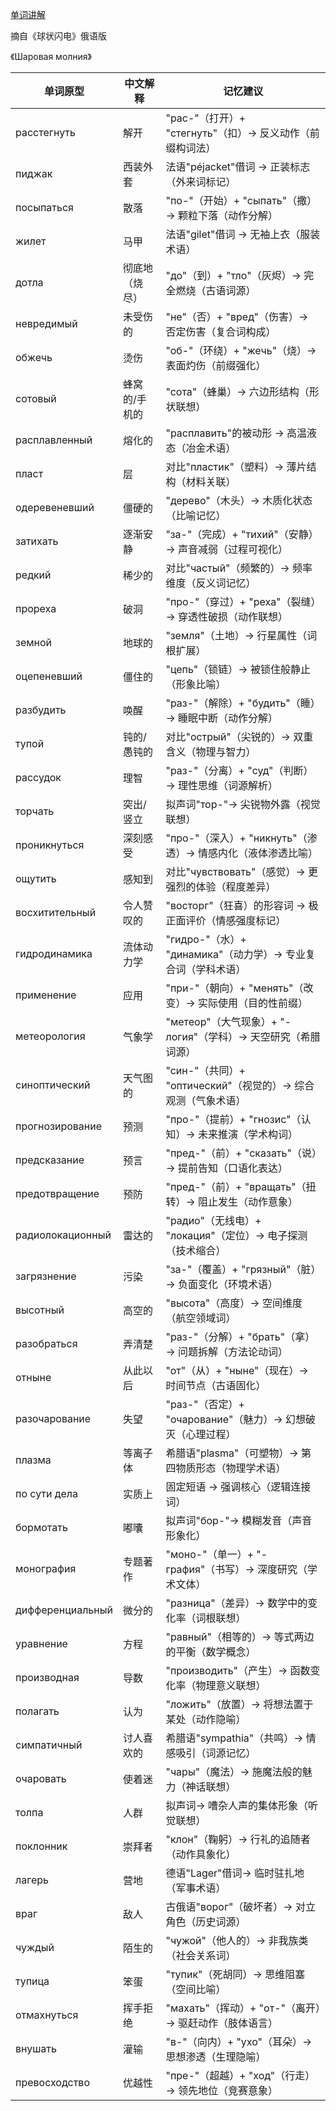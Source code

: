 [单词讲解]()

摘自《球状闪电》俄语版

《Шаровая молния》

| 单词原型        | 中文解释               | 记忆建议                                   |
|---------------|----------------------|------------------------------------------|
| расстегнуть   | 解开                 | "рас-"（打开）+ "стегнуть"（扣）→ 反义动作（前缀构词法） |
| пиджак        | 西装外套             | 法语"péjacket"借词 → 正装标志（外来词标记）         |
| посыпаться    | 散落                | "по-"（开始）+ "сыпать"（撒）→ 颗粒下落（动作分解）   |
| жилет         | 马甲                | 法语"gilet"借词 → 无袖上衣（服装术语）             |
| дотла         | 彻底地（烧尽）        | "до"（到）+ "тло"（灰烬）→ 完全燃烧（古语词源）      |
| невредимый    | 未受伤的             | "не"（否）+ "вред"（伤害）→ 否定伤害（复合词构成）    |
| обжечь        | 烫伤                | "об-"（环绕）+ "жечь"（烧）→ 表面灼伤（前缀强化）     |
| сотовый       | 蜂窝的/手机的        | "сота"（蜂巢）→ 六边形结构（形状联想）             |
| расплавленный | 熔化的               | "расплавить"的被动形 → 高温液态（冶金术语）         |
| пласт         | 层                  | 对比"пластик"（塑料）→ 薄片结构（材料关联）          |
| одеревеневший | 僵硬的               | "дерево"（木头）→ 木质化状态（比喻记忆）            |
| затихать      | 逐渐安静             | "за-"（完成）+ "тихий"（安静）→ 声音减弱（过程可视化） |
| редкий        | 稀少的              | 对比"частый"（频繁的）→ 频率维度（反义词记忆）        |
| прореха       | 破洞                | "про-"（穿过）+ "реха"（裂缝）→ 穿透性破损（动作联想） |
| земной        | 地球的              | "земля"（土地）→ 行星属性（词根扩展）              |
| оцепеневший   | 僵住的              | "цепь"（锁链）→ 被锁住般静止（形象比喻）            |
| разбудить     | 唤醒                | "раз-"（解除）+ "будить"（睡）→ 睡眠中断（动作分解）  |
| тупой         | 钝的/愚钝的          | 对比"острый"（尖锐的）→ 双重含义（物理与智力）        |
| рассудок      | 理智                | "раз-"（分离）+ "суд"（判断）→ 理性思维（词源解析）   |
| торчать       | 突出/竖立           | 拟声词"тор-"→ 尖锐物外露（视觉联想）               |
| проникнуться     | 深刻感受             | "про-"（深入）+ "никнуть"（渗透）→ 情感内化（液体渗透比喻） |
| ощутить          | 感知到               | 对比"чувствовать"（感觉）→ 更强烈的体验（程度差异）     |
| восхитительный   | 令人赞叹的           | "восторг"（狂喜）的形容词 → 极正面评价（情感强度标记）    |
| гидродинамика    | 流体动力学           | "гидро-"（水）+ "динамика"（动力学）→ 专业复合词（学科术语） |
| применение       | 应用                | "при-"（朝向）+ "менять"（改变）→ 实际使用（目的性前缀） |
| метеорология     | 气象学              | "метеор"（大气现象）+ "-логия"（学科）→ 天空研究（希腊词源） |
| синоптический    | 天气图的             | "син-"（共同）+ "оптический"（视觉的）→ 综合观测（气象术语） |
| прогнозирование  | 预测                | "про-"（提前）+ "гнозис"（认知）→ 未来推演（学术构词）   |
| предсказание     | 预言                | "пред-"（前）+ "сказать"（说）→ 提前告知（口语化表达）   |
| предотвращение   | 预防                | "пред-"（前）+ "вращать"（扭转）→ 阻止发生（动作意象）   |
| радиолокационный | 雷达的              | "радио"（无线电）+ "локация"（定位）→ 电子探测（技术缩合） |
| загрязнение      | 污染                | "за-"（覆盖）+ "грязный"（脏）→ 负面变化（环境术语）    |
| высотный         | 高空的              | "высота"（高度）→ 空间维度（航空领域词）             |
| разобраться      | 弄清楚              | "раз-"（分解）+ "брать"（拿）→ 问题拆解（方法论动词）   |
| отныне           | 从此以后            | "от"（从）+ "ныне"（现在）→ 时间节点（古语固化）       |
| разочарование    | 失望                | "раз-"（否定）+ "очарование"（魅力）→ 幻想破灭（心理过程） |
| плазма           | 等离子体            | 希腊语"plasma"（可塑物）→ 第四物质形态（物理学术语）     |
| по сути дела     | 实质上              | 固定短语 → 强调核心（逻辑连接词）                   |
| бормотать        | 嘟囔                | 拟声词"бор-"→ 模糊发音（声音形象化）                |
| монография       | 专题著作            | "моно-"（单一）+ "-графия"（书写）→ 深度研究（学术文体） |
| дифференциальный | 微分的               | "разница"（差异）→ 数学中的变化率（词根联想）         |
| уравнение        | 方程                | "равный"（相等的）→ 等式两边的平衡（数学概念）        |
| производная      | 导数                | "производить"（产生）→ 函数变化率（物理意义联想）     |
| полагать         | 认为                | "ложить"（放置）→ 将想法置于某处（动作隐喻）         |
| симпатичный      | 讨人喜欢的           | 希腊语"sympathia"（共鸣）→ 情感吸引（词源记忆）      |
| очаровать        | 使着迷               | "чары"（魔法）→ 施魔法般的魅力（神话联想）           |
| толпа            | 人群                | 拟声词→ 嘈杂人声的集体形象（听觉联想）              |
| поклонник        | 崇拜者              | "клон"（鞠躬）→ 行礼的追随者（动作具象化）          |
| лагерь           | 营地                | 德语"Lager"借词→ 临时驻扎地（军事术语）            |
| враг             | 敌人                | 古俄语"ворог"（破坏者）→ 对立角色（历史词源）        |
| чуждый           | 陌生的              | "чужой"（他人的）→ 非我族类（社会关系词）           |
| тупица           | 笨蛋                | "тупик"（死胡同）→ 思维阻塞（空间比喻）             |
| отмахнуться      | 挥手拒绝            | "махать"（挥动）+ "от-"（离开）→ 驱赶动作（肢体语言） |
| внушать          | 灌输                | "в-"（向内）+ "ухо"（耳朵）→ 思想渗透（生理隐喻）      |
| превосходство    | 优越性              | "пре-"（超越）+ "ход"（行走）→ 领先地位（竞赛意象）   |